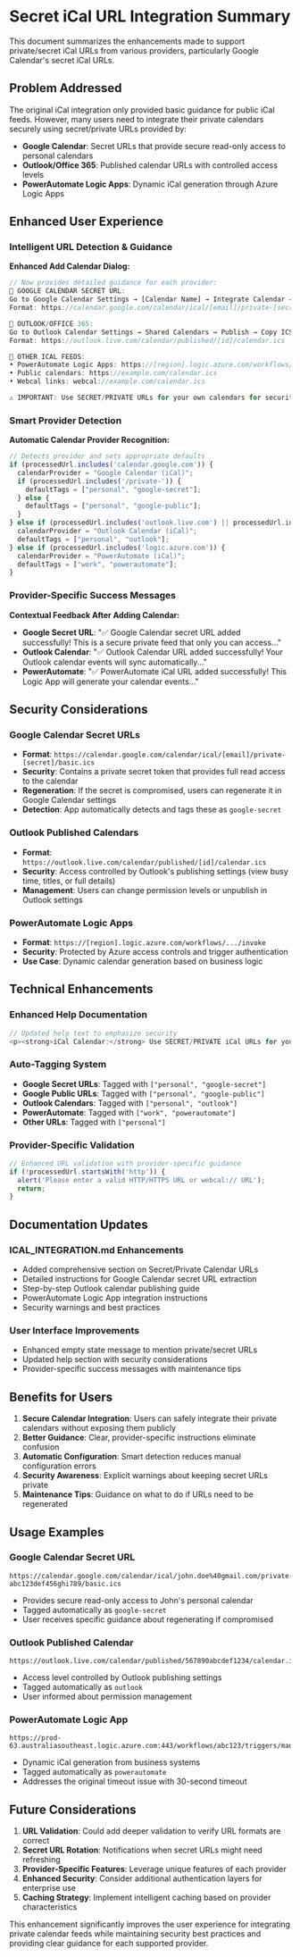 # Secret iCal URL Integration Summary

This document summarizes the enhancements made to support private/secret iCal URLs from various providers, particularly Google Calendar's secret iCal URLs.

## Problem Addressed

The original iCal integration only provided basic guidance for public iCal feeds. However, many users need to integrate their private calendars securely using secret/private URLs provided by:

- **Google Calendar**: Secret URLs that provide secure read-only access to personal calendars
- **Outlook/Office 365**: Published calendar URLs with controlled access levels
- **PowerAutomate Logic Apps**: Dynamic iCal generation through Azure Logic Apps

## Enhanced User Experience

### Intelligent URL Detection & Guidance

**Enhanced Add Calendar Dialog:**
```javascript
// Now provides detailed guidance for each provider:
📅 GOOGLE CALENDAR SECRET URL:
Go to Google Calendar Settings → [Calendar Name] → Integrate Calendar → Copy 'Secret address in iCal format'
Format: https://calendar.google.com/calendar/ical/[email]/private-[secret]/basic.ics

🏢 OUTLOOK/OFFICE 365:
Go to Outlook Calendar Settings → Shared Calendars → Publish → Copy ICS link
Format: https://outlook.live.com/calendar/published/[id]/calendar.ics

🔗 OTHER ICAL FEEDS:
• PowerAutomate Logic Apps: https://[region].logic.azure.com/workflows/.../invoke
• Public calendars: https://example.com/calendar.ics
• Webcal links: webcal://example.com/calendar.ics

⚠️ IMPORTANT: Use SECRET/PRIVATE URLs for your own calendars for security!
```

### Smart Provider Detection

**Automatic Calendar Provider Recognition:**
```javascript
// Detects provider and sets appropriate defaults
if (processedUrl.includes('calendar.google.com')) {
  calendarProvider = "Google Calendar (iCal)";
  if (processedUrl.includes('/private-')) {
    defaultTags = ["personal", "google-secret"];
  } else {
    defaultTags = ["personal", "google-public"];
  }
} else if (processedUrl.includes('outlook.live.com') || processedUrl.includes('outlook.office365.com')) {
  calendarProvider = "Outlook Calendar (iCal)";
  defaultTags = ["personal", "outlook"];
} else if (processedUrl.includes('logic.azure.com')) {
  calendarProvider = "PowerAutomate (iCal)";
  defaultTags = ["work", "powerautomate"];
}
```

### Provider-Specific Success Messages

**Contextual Feedback After Adding Calendar:**
- **Google Secret URL**: "✅ Google Calendar secret URL added successfully! This is a secure private feed that only you can access..."
- **Outlook Calendar**: "✅ Outlook Calendar URL added successfully! Your Outlook calendar events will sync automatically..."
- **PowerAutomate**: "✅ PowerAutomate iCal URL added successfully! This Logic App will generate your calendar events..."

## Security Considerations

### Google Calendar Secret URLs
- **Format**: `https://calendar.google.com/calendar/ical/[email]/private-[secret]/basic.ics`
- **Security**: Contains a private secret token that provides full read access to the calendar
- **Regeneration**: If the secret is compromised, users can regenerate it in Google Calendar settings
- **Detection**: App automatically detects and tags these as `google-secret`

### Outlook Published Calendars
- **Format**: `https://outlook.live.com/calendar/published/[id]/calendar.ics`
- **Security**: Access controlled by Outlook's publishing settings (view busy time, titles, or full details)
- **Management**: Users can change permission levels or unpublish in Outlook settings

### PowerAutomate Logic Apps
- **Format**: `https://[region].logic.azure.com/workflows/.../invoke`
- **Security**: Protected by Azure access controls and trigger authentication
- **Use Case**: Dynamic calendar generation based on business logic

## Technical Enhancements

### Enhanced Help Documentation
```typescript
// Updated help text to emphasize security
<p><strong>iCal Calendar:</strong> Use SECRET/PRIVATE iCal URLs for your own calendars (Google, Outlook) or public feeds. Supports http/https and webcal:// URLs. For Google Calendar, use the "Secret address in iCal format" from calendar settings for security.</p>
```

### Auto-Tagging System
- **Google Secret URLs**: Tagged with `["personal", "google-secret"]`
- **Google Public URLs**: Tagged with `["personal", "google-public"]`
- **Outlook Calendars**: Tagged with `["personal", "outlook"]`
- **PowerAutomate**: Tagged with `["work", "powerautomate"]`
- **Other URLs**: Tagged with `["personal"]`

### Provider-Specific Validation
```javascript
// Enhanced URL validation with provider-specific guidance
if (!processedUrl.startsWith('http')) {
  alert('Please enter a valid HTTP/HTTPS URL or webcal:// URL');
  return;
}
```

## Documentation Updates

### ICAL_INTEGRATION.md Enhancements
- Added comprehensive section on Secret/Private Calendar URLs
- Detailed instructions for Google Calendar secret URL extraction
- Step-by-step Outlook calendar publishing guide
- PowerAutomate Logic App integration instructions
- Security warnings and best practices

### User Interface Improvements
- Enhanced empty state message to mention private/secret URLs
- Updated help section with security considerations
- Provider-specific success messages with maintenance tips

## Benefits for Users

1. **Secure Calendar Integration**: Users can safely integrate their private calendars without exposing them publicly
2. **Better Guidance**: Clear, provider-specific instructions eliminate confusion
3. **Automatic Configuration**: Smart detection reduces manual configuration errors
4. **Security Awareness**: Explicit warnings about keeping secret URLs private
5. **Maintenance Tips**: Guidance on what to do if URLs need to be regenerated

## Usage Examples

### Google Calendar Secret URL
```
https://calendar.google.com/calendar/ical/john.doe%40gmail.com/private-abc123def456ghi789/basic.ics
```
- Provides secure read-only access to John's personal calendar
- Tagged automatically as `google-secret`
- User receives specific guidance about regenerating if compromised

### Outlook Published Calendar
```
https://outlook.live.com/calendar/published/567890abcdef1234/calendar.ics
```
- Access level controlled by Outlook publishing settings
- Tagged automatically as `outlook`
- User informed about permission management

### PowerAutomate Logic App
```
https://prod-63.australiasoutheast.logic.azure.com:443/workflows/abc123/triggers/manual/paths/invoke
```
- Dynamic iCal generation from business systems
- Tagged automatically as `powerautomate`
- Addresses the original timeout issue with 30-second timeout

## Future Considerations

1. **URL Validation**: Could add deeper validation to verify URL formats are correct
2. **Secret URL Rotation**: Notifications when secret URLs might need refreshing
3. **Provider-Specific Features**: Leverage unique features of each provider
4. **Enhanced Security**: Consider additional authentication layers for enterprise use
5. **Caching Strategy**: Implement intelligent caching based on provider characteristics

This enhancement significantly improves the user experience for integrating private calendar feeds while maintaining security best practices and providing clear guidance for each supported provider.